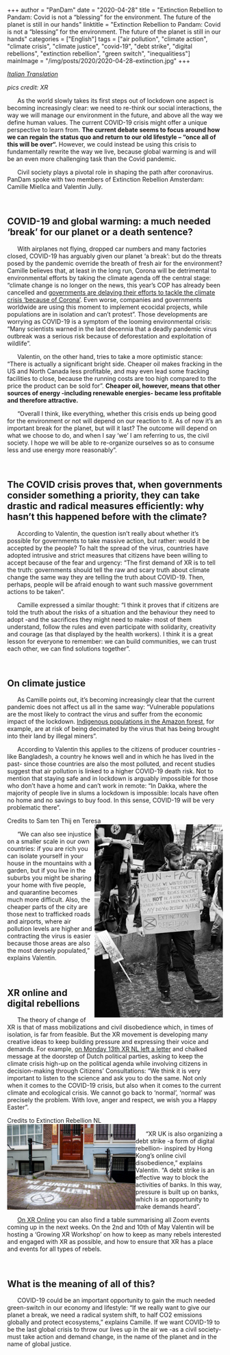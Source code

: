 +++
author = "PanDam"
date = "2020-04-28"
title = "Extinction Rebellion to Pandam: Covid is not a “blessing” for the environment. The future of the planet is still in our hands"
linktitle = "Extinction Rebellion to Pandam: Covid is not a “blessing” for the environment. The future of the planet is still in our hands"
categories = ["English"]
tags = ["air pollution", "climate action",
"climate crisis", "climate justice", "covid-19", "debt strike", "digital rebellions", "extinction rebellion", "green switch", "inequalitiess"]
mainImage = "/img/posts/2020/2020-04-28-extinction.jpg"
+++

_[Italian Translation](../2020-04-28-extinction-it/)_

_pics credit: XR_

&nbsp;&nbsp;&nbsp;&nbsp;&nbsp;&nbsp;As the world slowly takes its first steps out of lockdown one aspect is becoming increasingly clear: we need to re-think our social interactions, the way we will manage our environment in the future, and above all the way we define human values. The current COVID-19 crisis might offer a unique perspective to learn from. **The current debate seems to focus around how we can regain the status quo and return to our old lifestyle – “once all of this will be over“.** However, we could instead be using this crisis to fundamentally rewrite the way we live,  because global warming is and will be an even more challenging task than the Covid pandemic.

&nbsp;&nbsp;&nbsp;&nbsp;&nbsp;&nbsp;Civil society plays a pivotal role in shaping the path after coronavirus. PanDam spoke with two members of Extinction Rebellion Amsterdam: Camille Miellca and Valentin Jully.

<br>

## COVID-19 and global warming: a much needed ‘break’ for our planet or a death sentence?

&nbsp;&nbsp;&nbsp;&nbsp;&nbsp;&nbsp;With airplanes not flying, dropped car numbers and many factories closed, COVID-19 has arguably given our planet ‘a break’: but do the threats posed by the pandemic override the breath of fresh air for the environment? Camille believes that, at least in the long run, Corona will be detrimental to environmental efforts by taking the climate agenda off the central stage: “climate change is no longer on the news, this year’s COP has already been cancelled and [governments are delaying their efforts to tackle the climate crisis ‘because of Corona’](https://www.dutchnews.nl/news/2020/04/dutch-to-delay-carbon-tax-for-industry-because-of-coronavirus-fd/). Even worse, companies and governments worldwide are using this moment to implement ecocidal projects, while populations are in isolation and can’t protest”. Those developments are worrying as COVID-19 is a symptom of the looming environmental crisis: “Many scientists warned in the last decennia that a deadly pandemic virus outbreak was a serious risk because of deforestation and exploitation of wildlife”.

&nbsp;&nbsp;&nbsp;&nbsp;&nbsp;&nbsp;Valentin, on the other hand, tries to take a more optimistic stance: “There is actually a significant bright side. Cheaper oil makes fracking in the US and North Canada less profitable, and may even lead some fracking facilities to close, because the running costs are too high compared to the price the product can be sold for”. **Cheaper oil, however, means that other sources of energy -including renewable energies- became less profitable and therefore attractive.**

&nbsp;&nbsp;&nbsp;&nbsp;&nbsp;&nbsp;“Overall I think, like everything, whether this crisis ends up being good for the environment or not will depend on our reaction to it. As of now it’s an important break for the planet, but will it last? The outcome will depend on what we choose to do, and when I say ‘we’ I am referring to us, the civil society. I hope we will be able to re-organize ourselves so as to consume less and use energy more reasonably”.

<br>

## The COVID crisis proves that, when governments consider something a priority, they can take drastic and radical measures efficiently: why hasn’t this happened before with the climate?

&nbsp;&nbsp;&nbsp;&nbsp;&nbsp;&nbsp;According to Valentin, the question isn’t really about whether it’s possible for governments to take massive action, but rather: would it be accepted by the people? To halt the spread of the virus, countries have adopted intrusive and strict measures that citizens have been willing to accept because of the fear and urgency: “The first demand of XR is to tell the truth: governments should tell the raw and scary truth about climate change the same way they are telling the truth about COVID-19. Then, perhaps, people will be afraid enough to want such massive government actions to be taken”.

&nbsp;&nbsp;&nbsp;&nbsp;&nbsp;&nbsp;Camille expressed a similar thought: “I think it proves that if citizens are told the truth about the risks of a situation and the behaviour they need to adopt -and the sacrifices they might need to make- most of them understand, follow the rules and even participate with solidarity, creativity and courage (as that displayed by the health workers). I think it is a great lesson for everyone to remember: we can build communities, we can trust each other, we can find solutions together”.

<br>

## On climate justice

&nbsp;&nbsp;&nbsp;&nbsp;&nbsp;&nbsp;As Camille points out, it’s becoming increasingly clear that the current pandemic does not affect us all in the same way: “Vulnerable populations are the most likely to contract the virus and suffer from the economic impact of the lockdown. [Indigenous populations in the Amazon forest](https://www.theguardian.com/world/2020/apr/10/first-yanomami-covid-19-death-brazl-indigenous), for example, are at risk of being decimated by the virus that has being brought into their land by illegal miners”.

&nbsp;&nbsp;&nbsp;&nbsp;&nbsp;&nbsp;According to Valentin this applies to the citizens of producer countries -like Bangladesh, a country he knows well and in which he has lived in the past- since those countries are also the most polluted, and recent studies suggest that air pollution is linked to a higher COVID-19 death risk. Not to mention that staying safe and in lockdown is arguably impossible for those who don’t have a home and can’t work in remote: “In Dakka, where the majority of people live in slums a lockdown is impossible: locals have often no home and no savings to buy food. In this sense, COVID-19 will be very problematic there”.

<label style="text-align: right;">Credits to Sam ten Thij en Teresa</br></label>
<img alt="" align="right" src="/img/posts/2020/2020-04-28-extinction-2.jpg" width="300px">


&nbsp;&nbsp;&nbsp;&nbsp;&nbsp;&nbsp;“We can also see injustice on a smaller scale in our own countries: if you are rich you can isolate yourself in your house in the mountains with a garden, but if you live in the suburbs you might be sharing your home with five people, and quarantine becomes much more difficult. Also, the cheaper parts of the city are those next to trafficked roads and airports, where air pollution levels are higher and contracting the virus is easier because those areas are also the most densely populated,” explains Valentin.

<br>

## XR online and digital rebellions

&nbsp;&nbsp;&nbsp;&nbsp;&nbsp;&nbsp;The theory of change of XR is that of mass mobilizations and civil disobedience which, in times of isolation, is far from feasible. But the XR movement is developing many creative ideas to keep building pressure and expressing their voice and demands. For example, [on Monday 13th XR NL left a letter](https://extinctionrebellion.nl/en/we-kunnen-het-niet-alleen/) and chalked message at the doorstep of Dutch political parties, asking to keep the climate crisis high-up on the political agenda while involving citizens in decision-making through Citizens’ Consultations: “We think it is very important to listen to the science and ask you to do the same. Not only when it comes to the COVID-19 crisis, but also when it comes to the current climate and ecological crisis. We cannot go back to ‘normal’, ‘normal’ was precisely the problem. With love, anger and respect, we wish you a Happy Easter”.

<label style="text-align: left;">Credits to Extinction Rebellion NL</br></label>
<img alt="" align="left" src="/img/posts/2020/2020-04-28-extinction-3.jpg" width="300px">

&nbsp;&nbsp;&nbsp;&nbsp;&nbsp;&nbsp;“XR UK is also organizing a debt strike -a form of digital rebellion- inspired by Hong Kong’s online civil disobedience,” explains Valentin.  “A debt strike is an effective way to block the activities of banks. In this way, pressure is built up on banks, which is an opportunity to make demands heard”.

&nbsp;&nbsp;&nbsp;&nbsp;&nbsp;&nbsp;[On XR Online](https://docs.google.com/document/u/1/d/e/2PACX-1vR-OuhjS_Jqj2JwJrQ8qZjBdozDhgTCA7MwgSX_5OS4lCnkCjdhbZFRWE-c77q-rPHKKljW5VEFD-V5/pub?fbclid=IwAR2V8oosVliCAmIMZqgT7RLyDtO30cPP-QyQLbRv0Xq4K47Fw9Sp4KBWyZs) you can also find a table summarising all Zoom events coming up in the next weeks. On the 2nd and 10th of May Valentin will be hosting a ‘Growing XR Workshop’ on how to keep as many rebels interested and engaged with XR as possible, and how to ensure that XR has a place and events for all types of rebels.

<br>

## What is the meaning of all of this?

&nbsp;&nbsp;&nbsp;&nbsp;&nbsp;&nbsp;COVID-19 could be an important opportunity to gain the much needed green-switch in our economy and lifestyle: “If we really want to give our planet a break, we need a radical system shift, to half CO2 emissions globally and protect ecosystems,” explains Camille. If we want COVID-19 to be the last global crisis to throw our lives up in the air we -as a civil society- must take action and demand change, in the name of the planet and in the name of global justice.